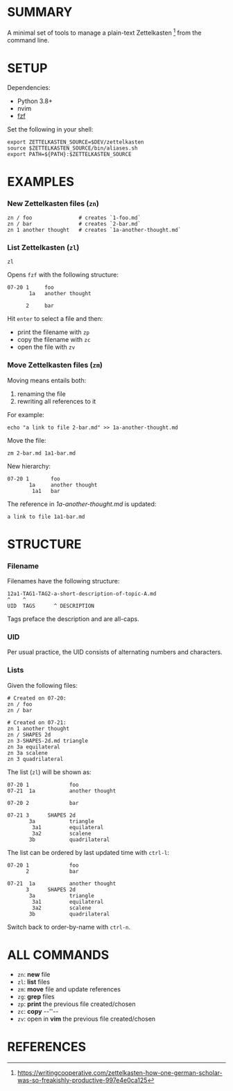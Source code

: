 SUMMARY
====================
A minimal set of tools to manage a plain-text Zettelkasten [^1] from the command line.


SETUP
====================
Dependencies:
- Python 3.8+
- nvim
- [fzf](https://github.com/junegunn/fzf)

Set the following in your shell:

    export ZETTELKASTEN_SOURCE=$DEV/zettelkasten
    source $ZETTELKASTEN_SOURCE/bin/aliases.sh
    export PATH=${PATH}:$ZETTELKASTEN_SOURCE


EXAMPLES
====================

### New Zettelkasten files (`zn`)

    zn / foo               # creates `1-foo.md`
    zn / bar               # creates `2-bar.md`
    zn 1 another thought   # creates `1a-another-thought.md`

### List Zettelkasten (`zl`)

    zl

Opens `fzf` with the following structure:

    07-20 1     foo
           1a   another thought

          2     bar

Hit `enter` to select a file and then:
- print the filename with `zp`
- copy the filename with `zc`
- open the file with `zv`

### Move Zettelkasten files (`zm`)

Moving means entails both:
1. renaming the file
2. rewriting all references to it

For example:

    echo "a link to file 2-bar.md" >> 1a-another-thought.md

Move the file:

    zm 2-bar.md 1a1-bar.md

New hierarchy:

    07-20 1       foo
           1a     another thought
            1a1   bar

The reference in _1a-another-thought.md_ is updated:

    a link to file 1a1-bar.md


STRUCTURE
====================

### Filename

Filenames have the following structure:

    12a1-TAG1-TAG2-a-short-description-of-topic-A.md
    ^    ^
    UID  TAGS      ^ DESCRIPTION

Tags preface the description and are all-caps.

### UID

Per usual practice, the UID consists of alternating numbers and characters.

### Lists

Given the following files:

    # Created on 07-20:
    zn / foo
    zn / bar

    # Created on 07-21:
    zn 1 another thought
    zn / SHAPES 2d
    zn 3-SHAPES-2d.md triangle
    zn 3a equilateral
    zn 3a scalene
    zn 3 quadrilateral

The list (`zl`) will be shown as:

    07-20 1             foo
    07-21  1a           another thought

    07-20 2             bar

    07-21 3      SHAPES 2d
           3a           triangle
            3a1         equilateral
            3a2         scalene
           3b           quadrilateral

The list can be ordered by last updated time with `ctrl-l`:

    07-20 1             foo
          2             bar

    07-21  1a           another thought
          3      SHAPES 2d
           3a           triangle
            3a1         equilateral
            3a2         scalene
           3b           quadrilateral

Switch back to order-by-name with `ctrl-n`.

ALL COMMANDS
====================
- `zn`: **new** file
- `zl`: **list** files
- `zm`: **move** file and update references
- `zg`: **grep** files
- `zp`: **print** the previous file created/chosen
- `zc`: **copy** --''--
- `zv`: open in **vim** the previous file created/chosen

REFERENCES
====================
[^1]: https://writingcooperative.com/zettelkasten-how-one-german-scholar-was-so-freakishly-productive-997e4e0ca125
